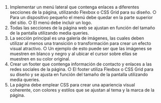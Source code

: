 1. Implementar un menú lateral que contenga enlaces a diferentes secciones de la
página, utilizando Flexbox o CSS Grid para su diseño. 
○ Para un dispositivo pequeño el menú debe quedar en la parte superior del
sitio.
○ El menú debe incluir un logo.
2. Todas las secciones de la página web se ajustan en función del tamaño de la
pantalla utilizando media queries. 
3. La sección principal es una galería de imágenes, las cuales deben utilizar al menos
una transición o transformación para crear un efecto visual atractivo. 
○ Un ejemplo de esto puede ser que las imágenes se muestren en blanco y
negro y al ubicar el cursor sobre ellas se muestren en su color original.
4. Crear un footer que contenga información de contacto y enlaces a las redes sociales
de la página. 
○ El footer utiliza Flexbox o CSS Grid para su diseño y se ajusta en función del
tamaño de la pantalla utilizando media queries.
5. La página debe emplear CSS para crear una apariencia visual coherente, con colores
y estilos que se ajustan al tema y la marca de la página. 
